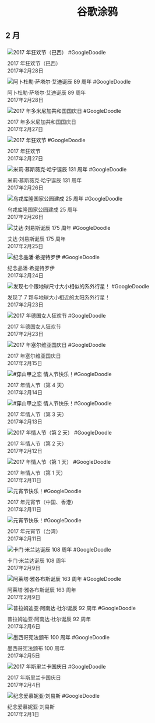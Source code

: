 
<h1 align="center"> 谷歌涂鸦 </h1>




## 2 月

<div class="image">


<img src="https://lh3.googleusercontent.com/O7uZ6OPV07scVXNMOlIorNxJSAGm5M0ujU_8taqq9Te8a3aC6shtHkH1HZvvB10TGP2d5QqcY3rguxQpElshz52EUnTeiyd7AiTaQCKT" alt="2017 年狂欢节（巴西） #GoogleDoodle" style="margin: 5px"/>
<div class="info" style="font-size: 14px; color:#333333; margin:5px"><div class="title">2017 年狂欢节（巴西）</div><div class="date">2017年2月28日</div></div>

<img src="https://lh3.googleusercontent.com/i68K0gYrrXsrME_a0VmC673XqUNm0IkUw8eePkLftSQK-s27aqUDSTTSQrp_hzoJuK8KlDDuD3ms56txNvNripCoaLIhyApvjoK7wMX8qw" alt="阿卜杜勒·萨塔尔·艾迪诞辰 89 周年 #GoogleDoodle" style="margin: 5px"/>
<div class="info" style="font-size: 14px; color:#333333; margin:5px"><div class="title">阿卜杜勒·萨塔尔·艾迪诞辰 89 周年</div><div class="date">2017年2月28日</div></div>

<img src="https://lh3.googleusercontent.com/ADOSl3sJiK2xaOZ-idnt0EFTdlgKhg6qrV4SLn_FkanemajRYxLKS71BHaqlZtyWf5q3MNWcnYAtDGUoywtFwghSwt5qInye9Rr70KA" alt="2017 年多米尼加共和国国庆日 #GoogleDoodle" style="margin: 5px"/>
<div class="info" style="font-size: 14px; color:#333333; margin:5px"><div class="title">2017 年多米尼加共和国国庆日</div><div class="date">2017年2月27日</div></div>

<img src="https://lh3.googleusercontent.com/nALHnW_E7Z7Bk3dBbyAo3as3v2IahNYC5ckrbsrYCOu6PhWn3Mn2gTavH2mcHz8CPPBdsZMimrBoGlxMV7lDWKrgDVtwN5aBEKWQGVaZeQ" alt="2017 年狂欢节 #GoogleDoodle" style="margin: 5px"/>
<div class="info" style="font-size: 14px; color:#333333; margin:5px"><div class="title">2017 年狂欢节</div><div class="date">2017年2月27日</div></div>

<img src="https://lh3.googleusercontent.com/_KbI1giOEaG2qPMgb2WtWIEpaLuZMZ2tAdU0Boevlg85AUu-_7SkELJQ_5ijziMj9NlbWlnEGIDWjWN-PLN-SyLX44FtdsnIksetHYA" alt="米莉·慕斯薇克·哈宁诞辰 131 周年 #GoogleDoodle" style="margin: 5px"/>
<div class="info" style="font-size: 14px; color:#333333; margin:5px"><div class="title">米莉·慕斯薇克·哈宁诞辰 131 周年</div><div class="date">2017年2月26日</div></div>

<img src="https://lh3.googleusercontent.com/9gSS9DTnaM3RIO2GlYR3-Tg1dszGw28yS5rDxuT8JnO5AXnUKCNuMfD8DyvxnlOmTKgbiikLl-ihJ-CzGIu1RYiFHag-MEnYtBq8EPiQuA" alt="乌戎库隆国家公园建成 25 周年 #GoogleDoodle" style="margin: 5px"/>
<div class="info" style="font-size: 14px; color:#333333; margin:5px"><div class="title">乌戎库隆国家公园建成 25 周年</div><div class="date">2017年2月26日</div></div>

<img src="https://lh3.googleusercontent.com/AURQUI9GTl1WFCAKarwaC9Y5WeRzt_g00ksk-1_UeoW-7DC28ezgTRoTIk2hqp_rd8bQUxn5Us7VEelRhyr_LxW7pqPvdOdmKqFcBtSw" alt="艾达·刘易斯诞辰 175 周年 #GoogleDoodle" style="margin: 5px"/>
<div class="info" style="font-size: 14px; color:#333333; margin:5px"><div class="title">艾达·刘易斯诞辰 175 周年</div><div class="date">2017年2月25日</div></div>

<img src="https://lh3.googleusercontent.com/uwg8tR5yKuju6SphjcxjyMRqE-POyCtwJimOht4XpAluW6yOOSnx6j3bqVrSe32uOydOz4MhoxcHw2syzVBAlUgEgmVqkcFFFIMSJToHkQ" alt="纪念品潘·希提特罗伊 #GoogleDoodle" style="margin: 5px"/>
<div class="info" style="font-size: 14px; color:#333333; margin:5px"><div class="title">纪念品潘·希提特罗伊</div><div class="date">2017年2月24日</div></div>

<img src="https://lh3.googleusercontent.com/VCxPnfbZMMfmO3TtKgx6ymrj5R25aftZuYoeCgld71-LwWjj-tTTuNLaOTvg5QKsKAlV-Oyhm3eUj7nsYXvmGZyaqT3InasS6Oi29ohn" alt="发现七个跟地球尺寸大小相似的系外行星！ #GoogleDoodle" style="margin: 5px"/>
<div class="info" style="font-size: 14px; color:#333333; margin:5px"><div class="title">发现了 7 颗与地球大小相近的太阳系外行星！</div><div class="date">2017年2月23日</div></div>

<img src="https://lh3.googleusercontent.com/8iu6RrPbCn2aPfrSJL7QwCitWHp2wVbQIaYkIlILhHQJUJjsDJFy4SKjo2EoJam9yr9pg2kTOSWJNnbgb3OK5lHuctbkNq-tYiFNEPiUnA" alt="2017 年德国女人狂欢节 #GoogleDoodle" style="margin: 5px"/>
<div class="info" style="font-size: 14px; color:#333333; margin:5px"><div class="title">2017 年德国女人狂欢节</div><div class="date">2017年2月23日</div></div>

<img src="https://lh3.googleusercontent.com/fN_rBCBXR4F0IQwPbcl8K8rdj9OceujDi8krYpzIZ1PL16mLijh3zWJga5wy2mrMU7NTK_ZWZzMW6oiC3NwKpEDcTNquC2H368lD3q7gEw" alt="2017 年塞尔维亚国庆日 #GoogleDoodle" style="margin: 5px"/>
<div class="info" style="font-size: 14px; color:#333333; margin:5px"><div class="title">2017 年塞尔维亚国庆日</div><div class="date">2017年2月15日</div></div>

<img src="https://lh3.googleusercontent.com/-T8ax8kJFwWMktHyw2cNF5C_d628rhL1yDbluOer05EvdgJ2NmtROZXjKFaYBzrPXaphn8ahTsUlfrv4lQ8NbvxxPk6RNDnIwecVgJkHCw" alt="#穿山甲之恋 情人节快乐！#GoogleDoodle" style="margin: 5px"/>
<div class="info" style="font-size: 14px; color:#333333; margin:5px"><div class="title">2017 年情人节（第 4 天）</div><div class="date">2017年2月14日</div></div>

<img src="https://lh3.googleusercontent.com/tSnQsAjop3yyDWrrRjH7mLT09_GgVA1Qk9LWecz4BL46DM41OiZTDwJ1G51c1fXKhGyjBmsgyjuQnaOqbtp6djet1ObA-xDkHGHNSA7CiQ" alt="#穿山甲之恋 情人节快乐！#GoogleDoodle" style="margin: 5px"/>
<div class="info" style="font-size: 14px; color:#333333; margin:5px"><div class="title">2017 年情人节（第 3 天）</div><div class="date">2017年2月13日</div></div>

<img src="https://lh3.googleusercontent.com/m01QtxJ8vwyzL3RXQcf-y7HG7cJ5lsOfoK4NUqpsp_aRRnkZJWkOl-0wf_0_XLoZsN5BMN14HsBu6idSZKuySVZFYF3KYCNWahmDc3wxUw" alt="2017 年情人节（第 2 天） #GoogleDoodle" style="margin: 5px"/>
<div class="info" style="font-size: 14px; color:#333333; margin:5px"><div class="title">2017 年情人节（第 2 天）</div><div class="date">2017年2月12日</div></div>

<img src="https://lh3.googleusercontent.com/PANxPbDBXx_Xkf-cnCeVYGc4aVQPJmSXdmbcjT9TYcIe6E1wiESKBpjeUZgzI72xn9YAWpEmNdzmjA1Nl0NhtzLiR6CPI0ZYT6u7B1IZ" alt="2017 年情人节（第 1 天） #GoogleDoodle" style="margin: 5px"/>
<div class="info" style="font-size: 14px; color:#333333; margin:5px"><div class="title">2017 年情人节（第 1 天）</div><div class="date">2017年2月11日</div></div>

<img src="https://lh3.googleusercontent.com/oKiHQSWa0qR1vOYJC7ZTLVEp2Y2rsAZ5AGLobsxgNozqY75F8FH4m26kP5CoW94eqAGyGd8aQp-lWMGaJPZiLAGMw47UReBL9KTohV90" alt="元宵节快乐！#GoogleDoodle" style="margin: 5px"/>
<div class="info" style="font-size: 14px; color:#333333; margin:5px"><div class="title">2017 年元宵节（中国、香港）</div><div class="date">2017年2月11日</div></div>

<img src="https://lh3.googleusercontent.com/s2eL_ghwpR1tCe8UI_l2ZgtGl3RexKpc4b5VbQ_JNcR4FjL3Z_C7iS_poAEw71tTXjDzEwZL1wQFPK-dusO5WrlNbVG3YEqC8dTAF9fw" alt="元宵节快乐！#GoogleDoodle" style="margin: 5px"/>
<div class="info" style="font-size: 14px; color:#333333; margin:5px"><div class="title">2017 年元宵节（台湾）</div><div class="date">2017年2月11日</div></div>

<img src="https://lh3.googleusercontent.com/8N4oyOk40lI9DGUidEUpNTrvydRuz_Dw_Uqjc3035_TVLaU69uRTcs8F1jDpRXcSjZY5HUpZzKJMtDB-Rj8rJ22T_qm3yNScnPY90jAG" alt="卡门·米兰达诞辰 108 周年 #GoogleDoodle" style="margin: 5px"/>
<div class="info" style="font-size: 14px; color:#333333; margin:5px"><div class="title">卡门·米兰达诞辰 108 周年</div><div class="date">2017年2月9日</div></div>

<img src="https://lh3.googleusercontent.com/Dfn-SwB4VltZQq9urRARWs1xvlpGsIqIQJFWAW2zNrRd_ud_NCAUo1M5XRgf5RSn0y0hD3IY3iWwYkGT2CyKTQzIHv0OcTeEspsZ81oqMA" alt="阿莱塔·雅各布斯诞辰 163 周年 #GoogleDoodle" style="margin: 5px"/>
<div class="info" style="font-size: 14px; color:#333333; margin:5px"><div class="title">阿莱塔·雅各布斯诞辰 163 周年</div><div class="date">2017年2月9日</div></div>

<img src="https://lh3.googleusercontent.com/ToP-qChkSvTmtHgf_SYJbNgYwpb2itEC2iphuzbcFllp8P8LrgobUEtiO-D5FLHrxa9VCFQcWSrBVW7a5op6imZDK5PEyxqA1fxy6fVM" alt="普拉姆迪亚·阿南达·杜尔诞辰 92 周年 #GoogleDoodle" style="margin: 5px"/>
<div class="info" style="font-size: 14px; color:#333333; margin:5px"><div class="title">普拉姆迪亚·阿南达·杜尔诞辰 92 周年</div><div class="date">2017年2月6日</div></div>

<img src="https://lh3.googleusercontent.com/oxY7Yb3kFCFPmcU8SpBMUTpGaxI2qTGwZXyie2__F8kFRnCix0RmFIonAqMBRcNQEopExm3xELXflxW_O-GTX8MSJYRA3KxUlhs9WlrM" alt="墨西哥宪法颁布 100 周年 #GoogleDoodle" style="margin: 5px"/>
<div class="info" style="font-size: 14px; color:#333333; margin:5px"><div class="title">墨西哥宪法颁布 100 周年</div><div class="date">2017年2月5日</div></div>

<img src="https://lh3.googleusercontent.com/g9itKHcjULv93YOYjrkkDeBiYmVwCxx01clhLJhYS8gC-dfbfv7QBxa1waKp6cUEFmpsgB_JnhP7Q5FlfdamBLbywr_zjK6PWIP3GCgq" alt="2017 年斯里兰卡国庆日 #GoogleDoodle" style="margin: 5px"/>
<div class="info" style="font-size: 14px; color:#333333; margin:5px"><div class="title">2017 年斯里兰卡国庆日</div><div class="date">2017年2月4日</div></div>

<img src="https://lh3.googleusercontent.com/6m8BhUs6IevHiLyAV5eqO8N-fP1lKy1VL6BOU6e0wKnPP3uGJJZWr3TjXqIn2yt4NhfRE0HJjlh1SCPosk22SKiFEU71zAMQOTN2KLII" alt="纪念爱慕妮亚·刘易斯 #GoogleDoodle" style="margin: 5px"/>
<div class="info" style="font-size: 14px; color:#333333; margin:5px"><div class="title">纪念爱慕妮亚·刘易斯</div><div class="date">2017年2月1日</div></div>

</div>








